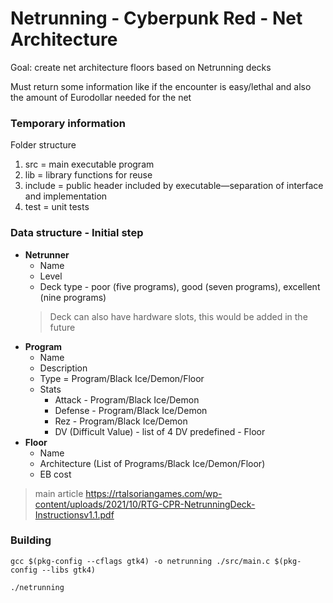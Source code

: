 # Netrunning - Cyberpunk Red - Net Architecture

Goal: create net architecture floors based on Netrunning decks

Must return some information like if the encounter is easy/lethal and also the amount of Eurodollar needed for the net 



### Temporary information

Folder structure

1. src = main executable program
2. lib = library functions for reuse
3. include = public header included by executable—separation of interface and implementation
4. test = unit tests

### Data structure - Initial step

* **Netrunner**
  - Name
  - Level
  - Deck type - poor (five programs), good (seven programs), excellent (nine programs)
  > Deck can also have hardware slots, this would be added in the future
* **Program**
    - Name
    - Description
    - Type = Program/Black Ice/Demon/Floor
    - Stats
        - Attack - Program/Black Ice/Demon
        - Defense - Program/Black Ice/Demon
        - Rez - Program/Black Ice/Demon
        - DV (Difficult Value) - list of 4 DV predefined - Floor
* **Floor**
    - Name
    - Architecture (List of Programs/Black Ice/Demon/Floor)
    - EB cost

> main article https://rtalsoriangames.com/wp-content/uploads/2021/10/RTG-CPR-NetrunningDeck-Instructionsv1.1.pdf



### Building

`gcc $(pkg-config --cflags gtk4) -o netrunning ./src/main.c $(pkg-config --libs gtk4)`

`./netrunning`